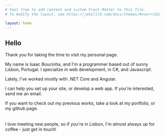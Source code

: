 ```yaml
---
# Feel free to add content and custom Front Matter to this file.
# To modify the layout, see https://jekyllrb.com/docs/themes/#overriding-theme-defaults

layout: home
---
```


## Hello

Thank you for taking the time to visit my personal page.

My name is Isaac Boucinha, and I'm a programmer based out of sunny Lisbon, Portugal. I specialize in web development, in C#, and Javascript.

Lately, I've worked mostly with .NET Core and Angular.

I can help you set up your site, or develop a web app. If you're interested, send me an email.

If you want to check out my previous works, take a look at my portfolio, or my github page.
\
\
\
I love meeting new people, so if you're in Lisbon, I'm almost always up for coffee - just get in touch!

